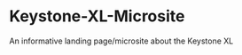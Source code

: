Keystone-XL-Microsite
=====================

An informative landing page/microsite about the Keystone XL

